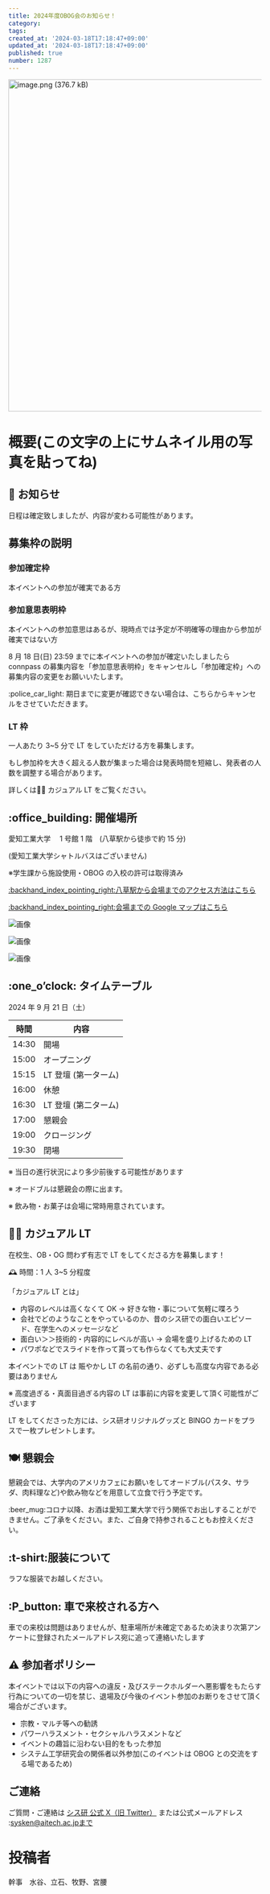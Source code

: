 ```yaml
---
title: 2024年度OBOG会のお知らせ！
category:
tags:
created_at: '2024-03-18T17:18:47+09:00'
updated_at: '2024-03-18T17:18:47+09:00'
published: true
number: 1287
---
```


<img width="660" alt="image.png (376.7 kB)" src="https://img.esa.io/uploads/production/attachments/19973/2024/03/18/151789/1a305088-7adc-4bbf-9ad2-712d9d8d329e.png">



# 概要(この文字の上にサムネイル用の写真を貼ってね)

## :loudspeaker: お知らせ

日程は確定致しましたが、内容が変わる可能性があります。

## 募集枠の説明

### 参加確定枠

本イベントへの参加が確実である方

### 参加意思表明枠

本イベントへの参加意思はあるが、現時点では予定が不明確等の理由から参加が確実ではない方

8 月 18 日(日) 23:59 までに本イベントへの参加が確定いたしましたら connpass の募集内容を「参加意思表明枠」をキャンセルし「参加確定枠」への募集内容の変更をお願いいたします。

:police_car_light: 期日までに変更が確認できない場合は、こちらからキャンセルをさせていただきます。

### LT 枠

一人あたり 3~5 分で LT をしていただける方を募集します。

もし参加枠を大きく超える人数が集まった場合は発表時間を短縮し、発表者の人数を調整する場合があります。

詳しくは:student: カジュアル LT をご覧ください。

## :office_building: 開催場所

愛知工業大学　 1 号館 1 階　(八草駅から徒歩で約 15 分)

(愛知工業大学シャトルバスはございません)

※学生課から施設使用・OBOG の入校の許可は取得済み

[:backhand_index_pointing_right:八草駅から会場までのアクセス方法はこちら](https://esa-pages.io/p/sharing/19973/posts/1274/474f1984c0bb39c345a5.html)

[:backhand_index_pointing_right:会場までの Google マップはこちら](https://maps.google.com/?q=35.18390641306039,137.11128313546837)

![画像](https://img.esa.io/uploads/production/attachments/19973/2024/02/28/129607/9ff856cc-6515-446e-87f0-14ed9bdc81f0.png)

![画像](https://img.esa.io/uploads/production/attachments/19973/2024/02/28/129607/584f3334-0e0d-43b7-939f-a17460997a6d.png)

![画像](https://img.esa.io/uploads/production/attachments/19973/2024/02/28/129607/798ab2a1-4c67-4563-a1c9-d06d5e9b13cc.png)

## :one_o’clock: タイムテーブル

2024 年 9 月 21 日（土）

| 時間  | 内容                 |
| ----- | -------------------- |
| 14:30 | 開場                 |
| 15:00 | オープニング             |
| 15:15 | LT 登壇 (第一ターム) |
| 16:00 | 休憩           |
| 16:30 | LT 登壇 (第二ターム) |
| 17:00 | 懇親会               |
| 19:00 | クロージング         |
| 19:30 | 閉場                 |

※ 当日の進行状況により多少前後する可能性があります

※ オードブルは懇親会の際に出ます。

※ 飲み物・お菓子は会場に常時用意されています。

## :student: カジュアル LT

在校生、OB・OG 問わず有志で LT をしてくださる方を募集します！

:mantelpiece_clock: 時間：1 人 3~5 分程度

「カジュアル LT とは」

- 内容のレベルは高くなくて OK → 好きな物・事について気軽に喋ろう
- 会社でどのようなことをやっているのか、昔のシス研での面白いエピソード、在学生へのメッセージなど
- 面白い＞＞技術的・内容的にレベルが高い → 会場を盛り上げるための LT
- パワポなどでスライドを作って貰っても作らなくても大丈夫です

本イベントでの LT は 賑やかし LT の名前の通り、必ずしも高度な内容である必要はありません

※ 高度過ぎる・真面目過ぎる内容の LT は事前に内容を変更して頂く可能性がございます

LT をしてくださった方には、シス研オリジナルグッズと BINGO カードをプラスで一枚プレゼントします。

## :plate_with_cutlery: 懇親会

懇親会では、大学内のアメリカフェにお願いをしてオードブル(パスタ、サラダ、肉料理など)や飲み物などを用意して立食で行う予定です。

:beer_mug:コロナ以降、お酒は愛知工業大学で行う関係でお出しすることができません。ご了承をください。また、ご自身で持参されることもお控えください。


## :t-shirt:服装について

ラフな服装でお越しください。

## :P_button: 車で来校される方へ
車での来校は問題はありませんが、駐車場所が未確定であるため決まり次第アンケートに登録されたメールアドレス宛に追って連絡いたします

## :warning: 参加者ポリシー

本イベントでは以下の内容への違反・及びステークホルダーへ悪影響をもたらす行為についての一切を禁じ、退場及び今後のイベント参加のお断りをさせて頂く場合がございます。

- 宗教・マルチ等への勧誘
- パワーハラスメント・セクシャルハラスメントなど
- イベントの趣旨に沿わない目的をもった参加
- システム工学研究会の関係者以外参加(このイベントは OBOG との交流をする場であるため)

## ご連絡

ご質問・ご連絡は [シス研 公式 X（旧 Twitter）](https://twitter.com/set_official) または公式メールアドレス :sysken@aitech.ac.jpまで

# 投稿者
幹事　水谷、立石、牧野、宮腰
